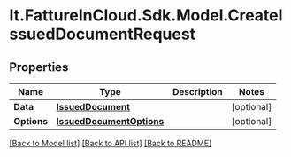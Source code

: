 # It.FattureInCloud.Sdk.Model.CreateIssuedDocumentRequest

## Properties

Name | Type | Description | Notes
------------ | ------------- | ------------- | -------------
**Data** | [**IssuedDocument**](IssuedDocument.md) |  | [optional] 
**Options** | [**IssuedDocumentOptions**](IssuedDocumentOptions.md) |  | [optional] 

[[Back to Model list]](../README.md#documentation-for-models) [[Back to API list]](../README.md#documentation-for-api-endpoints) [[Back to README]](../README.md)

